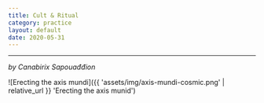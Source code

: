 ```yaml
---
title: Cult & Ritual
category: practice
layout: default
date: 2020-05-31
---
```


----------

*by Canabirix Sapouađđion*



![Erecting the axis mundi]({{ 'assets/img/axis-mundi-cosmic.png' | relative_url }} 'Erecting the axis munid')

